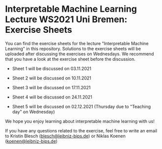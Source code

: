 # Interpretable Machine Learning Lecture WS2021 Uni Bremen: Exercise Sheets

You can find the exercise sheets for the lecture "Interpretable Machine Learning" in this repository. Solutions to the exercise sheets will be uploaded after discussing the exercises on Wednesdays.
We recommend that you have a look at the exercise sheet before the discussion.

- Sheet 1 will be discussed on 03.11.2021

- Sheet 2 will be discussed on 10.11.2021

- Sheet 3 will be discussed on 17.11.2021

- Sheet 4 will be discussed on 24.11.2021

- Sheet 5 will be discussed on 02.12.2021 (Thursday due to "Teaching day" on Wednesday)

We hope you enjoy learning about interpretable machine learning with us! 

If you have any questions related to the exercise, feel free to write an email to Kristin Blesch (blesch@leibniz-bips.de) or Niklas Koenen (koenen@leibniz-bips.de)
